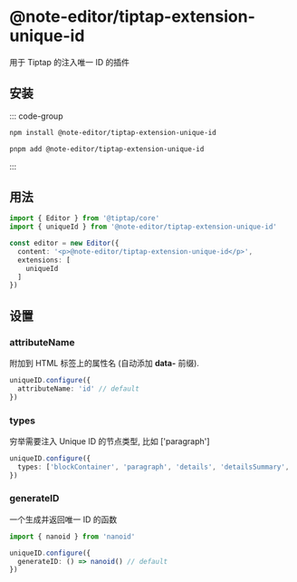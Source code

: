 # @note-editor/tiptap-extension-unique-id

用于 Tiptap 的注入唯一 ID 的插件

## 安装

::: code-group

```bash [npm]
npm install @note-editor/tiptap-extension-unique-id
```

```bash [pnpm]
pnpm add @note-editor/tiptap-extension-unique-id
```

:::

## 用法

```ts
import { Editor } from '@tiptap/core'
import { uniqueId } from '@note-editor/tiptap-extension-unique-id'

const editor = new Editor({
  content: '<p>@note-editor/tiptap-extension-unique-id</p>',
  extensions: [
    uniqueId
  ]
})
```

## 设置

### attributeName

附加到 HTML 标签上的属性名 (自动添加 **data-** 前缀).

```ts
uniqueID.configure({
  attributeName: 'id' // default
})
```

### types

穷举需要注入 Unique ID 的节点类型, 比如 ['paragraph']

```ts
uniqueID.configure({
  types: ['blockContainer', 'paragraph', 'details', 'detailsSummary', 'detailsContent'] // default
})
```

### generateID

一个生成并返回唯一 ID 的函数

```ts
import { nanoid } from 'nanoid'

uniqueID.configure({
  generateID: () => nanoid() // default
})
```
